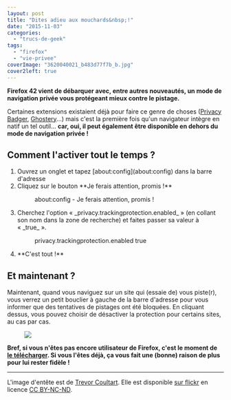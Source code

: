 ```yaml
---
layout: post
title: "Dites adieu aux mouchards&nbsp;!"
date: "2015-11-03"
categories: 
  - "trucs-de-geek"
tags: 
  - "firefox"
  - "vie-privee"
coverImage: "3620040021_b483d77f7b_b.jpg"
cover2left: true
---
```


**Firefox 42 vient de débarquer avec, entre autres nouveautés, un mode de navigation privée vous protégeant mieux contre le pistage.**

Certaines extensions existaient déjà pour faire ce genre de choses ([Privacy Badger](https://www.eff.org/privacybadger), [Ghostery](https://addons.mozilla.org/fr/firefox/addon/ghostery/)...) mais c'est la première fois qu'un navigateur intègre en natif un tel outil... **car, oui, il peut également être disponible en dehors du mode de navigation privée !**

## Comment l'activer **tout le temps** ?

<ol>
	<li>Ouvrez un onglet et tapez [about:config](about:config) dans la barre d'adresse</li>
	<li>Cliquez sur le bouton **Je ferais attention, promis !**</li>
<figure style="width: 963px"><img src="/images/2015/11/Capture-décran-2015-11-03-20.39.27.png" alt=""><figcaption>about:config - Je ferais attention, promis !</figcaption></figure>
	<li>Cherchez l'option « _privacy.trackingprotection.enabled_ » (en collant son nom dans la zone de recherche) et faites passer sa valeur à « _true_ ».</li>
<figure style="width: 672px"><img src="/images/2015/11/Capture-décran-2015-11-03-20.49.53.png" alt=""><figcaption>privacy.trackingprotection.enabled true</figcaption></figure>
	<li>**C'est tout !**</li>
</ol>

## Et maintenant ?

Maintenant, quand vous naviguez sur un site qui (essaie de) vous piste(r), vous verrez un petit bouclier à gauche de la barre d'adresse pour vous informer que des tentatives de pistages ont été bloquées. En cliquant dessus, vous pouvez choisir de désactiver la protection pour certains sites, au cas par cas.

<figure style="width: 409px"><img src="/images/2015/11/Capture-décran-2015-11-03-21.07.28.png"></figure>

**Bref, si vous n'êtes pas encore utilisateur de Firefox, c'est le moment de [le télécharger](https://www.mozilla.org/fr/firefox/new/). Si vous l'êtes déjà, ça vous fait une (bonne) raison de plus pour lui rester fidèle !**

* * *

L'image d'entête est de [Trevor Coultart](https://www.flickr.com/photos/coultart/). Elle est disponible [sur flickr](https://www.flickr.com/photos/coultart/3620040021/in/photolist-6vTDM8-at7SmP-nw2PgQ-cWUnCh-bsUvRP-4k3cS-8zf2Xj-nPBGiC-6ukY6J-rD7k7L-aKDzMD-e4N92o-aZrfqe-5LbKnE-PpSZD-4WiPwm-9ptsyb-8fkBPj-7UWDRS-7WqwJF-7GKKaV-4dVbLq-dZgwX-5L7vg8-2a1AYr-4fjg3-bukdht-5fvwp-PtWVn-6YMnSS-7dF1tM-6eBwVv-3izibC-9QWnvJ-8PPBAe-zYPUD2-7WH6q2-b1GNVH-9zj1qw-8gJjBx-asnqv-7WLk9A-a7nCEY-612xnm-4K3SEk-7WH6ga-5fwpA-4dH6AN-n1E9R-daj8en) en licence [CC BY-NC-ND](https://creativecommons.org/licenses/by-nc-nd/2.0/).
